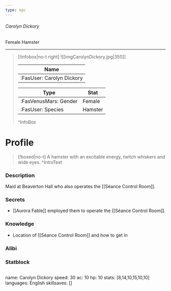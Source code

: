 ```yaml
---
type: npc
---
```


###### Carolyn Dickory
<span class="sub2">Female Hamster </span>
___

> [!infobox|no-t right]
> ![[imgCarolynDickory.jpg|350]]
> 
> | Name |
> | :----: |
> | :FasUser: Carolyn Dickory | 
> 
> | Type | Stat |
> | ---- | ---- |
> | :FasVenusMars: Gender | Female |
> | :FasUser: Species | Hamster |
>^InfoBox

# Profile

> [!boxed|no-t]
> A hamster with an excitable energy, twitch whiskers and wide eyes.
>^IntroText

### Description
Maid at Beaverton Hall who also operates the [[Séance Control Room]].

### Secrets
- [[Aurora Fable]] employed them to operate the ⁠[[Séance Control Room]].

### Knowledge
- Location of [[Séance Control Room]] and how to get in

### Alibi 


### Statblock
>```statblock
name: Carolyn Dickory
speed: 30
ac: 10
hp: 10
stats: [8,14,10,15,10,10]
languages: English
skillsaves: []